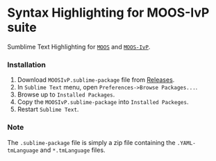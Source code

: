 # Syntax Highlighting for MOOS-IvP suite
Sumblime Text Highlighting for [`MOOS`](http://themoos.org) and [`MOOS-IvP`](http://moos-ivp.org).

### Installation
1. Download `MOOSIvP.sublime-package` file from [Releases](https://github.com/msis/sublimetext-MOOS-syntax/releases).
2. In `Sublime Text` menu, open `Preferences->Browse Packages...`.
3. Browse up to `Installed Packages`.
4. Copy the `MOOSIvP.sublime-package` into `Installed Packeges`.
5. Restart `Sublime Text`.

### Note
The `.sublime-package` file is simply a zip file containing the `.YAML-tmLanguage` and `*.tmLanguage` files.
